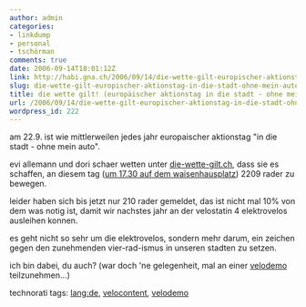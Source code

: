 ```yaml
---
author: admin
categories:
- linkdump
- personal
- tschörman
comments: true
date: 2006-09-14T18:01:12Z
link: http://habi.gna.ch/2006/09/14/die-wette-gilt-europischer-aktionstag-in-die-stadt-ohne-mein-auto/
slug: die-wette-gilt-europischer-aktionstag-in-die-stadt-ohne-mein-auto
title: die wette gilt! (europäischer aktionstag in die stadt - ohne mein auto)
url: /2006/09/14/die-wette-gilt-europischer-aktionstag-in-die-stadt-ohne-mein-auto/
wordpress_id: 222
---
```


am 22.9. ist wie mittlerweilen jedes jahr europaischer aktionstag "in die stadt - ohne mein auto".
  
evi allemann und dori schaer wetten unter [die-wette-gilt.ch](http://www.bern.ch/leben_in_bern/sicherheit/umweltschutz/bernbewegt/2209raeder), dass sie es schaffen, an diesem tag ([um 17.30 auf dem waisenhausplatz](http://www.bern.ch/leben_in_bern/sicherheit/umweltschutz/bernbewegt/2209raeder/route)) 2209 rader zu bewegen.
  
leider haben sich bis jetzt nur 210 rader gemeldet, das ist nicht mal 10% von dem was notig ist, damit wir nachstes jahr an der velostatin 4 elektrovelos ausleihen konnen.
  
es geht nicht so sehr um die elektrovelos, sondern mehr darum, ein zeichen gegen den zunehmenden vier-rad-ismus in unseren stadten zu setzen.
  
ich bin dabei, du auch? (war doch 'ne gelegenheit, mal an einer [velodemo](http://flickr.com/photos/habi/tags/velodemo/) teilzunehmen...)





technorati tags: [lang:de](http://www.technorati.com/tag/lang:de), [velocontent](http://www.technorati.com/tag/velocontent), [velodemo](http://www.technorati.com/tag/velodemo)
